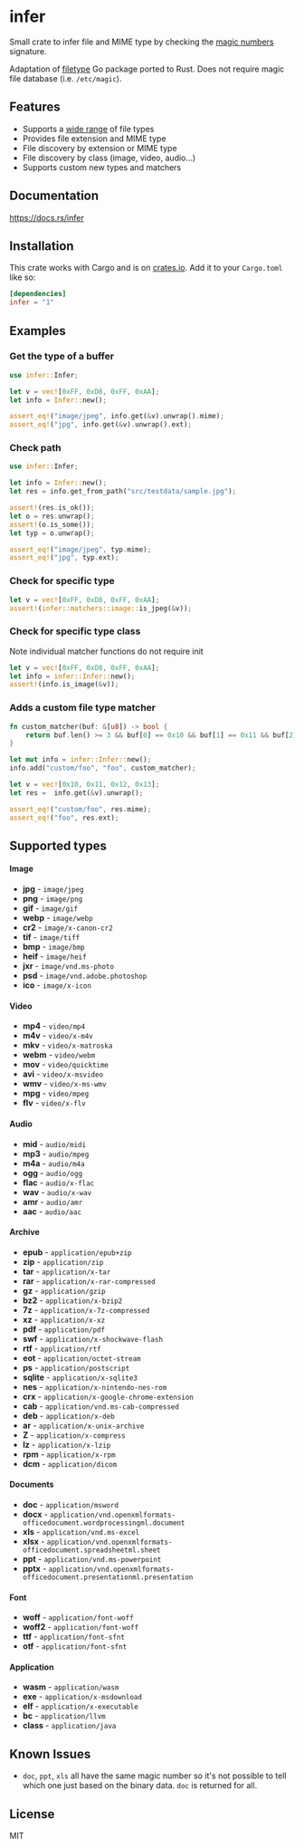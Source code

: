 # infer

Small crate to infer file and MIME type by checking the
[magic numbers](https://en.wikipedia.org/wiki/Magic_number_(programming)) signature. 

Adaptation of [filetype](https://github.com/h2non/filetype) Go package ported to Rust. Does not require magic file database (i.e. `/etc/magic`). 

## Features

- Supports a [wide range](#supported-types) of file types
- Provides file extension and MIME type
- File discovery by extension or MIME type
- File discovery by class (image, video, audio...)
- Supports custom new types and matchers

## Documentation

https://docs.rs/infer

## Installation

This crate works with Cargo and is on
[crates.io](https://crates.io/crates/infer). Add it to your `Cargo.toml`
like so:

```toml
[dependencies]
infer = "1"
```

## Examples

### Get the type of a buffer

```rust
use infer::Infer;

let v = vec![0xFF, 0xD8, 0xFF, 0xAA];
let info = Infer::new();

assert_eq!("image/jpeg", info.get(&v).unwrap().mime);
assert_eq!("jpg", info.get(&v).unwrap().ext);
```

### Check path

```rust
use infer::Infer;

let info = Infer::new();
let res = info.get_from_path("src/testdata/sample.jpg");

assert!(res.is_ok());
let o = res.unwrap();
assert!(o.is_some());
let typ = o.unwrap();

assert_eq!("image/jpeg", typ.mime);
assert_eq!("jpg", typ.ext);
```

### Check for specific type

```rust
let v = vec![0xFF, 0xD8, 0xFF, 0xAA];
assert!(infer::matchers::image::is_jpeg(&v));
```

### Check for specific type class
Note individual matcher functions do not require init

```rust
let v = vec![0xFF, 0xD8, 0xFF, 0xAA];
let info = infer::Infer::new();
assert!(info.is_image(&v));
```

### Adds a custom file type matcher
    
```rust
fn custom_matcher(buf: &[u8]) -> bool {
    return buf.len() >= 3 && buf[0] == 0x10 && buf[1] == 0x11 && buf[2] == 0x12;
}

let mut info = infer::Infer::new();
info.add("custom/foo", "foo", custom_matcher);

let v = vec![0x10, 0x11, 0x12, 0x13];
let res =  info.get(&v).unwrap();

assert_eq!("custom/foo", res.mime);
assert_eq!("foo", res.ext);
```

## Supported types

#### Image

- **jpg** - `image/jpeg`
- **png** - `image/png`
- **gif** - `image/gif`
- **webp** - `image/webp`
- **cr2** - `image/x-canon-cr2`
- **tif** - `image/tiff`
- **bmp** - `image/bmp`
- **heif** - `image/heif`
- **jxr** - `image/vnd.ms-photo`
- **psd** - `image/vnd.adobe.photoshop`
- **ico** - `image/x-icon`

#### Video

- **mp4** - `video/mp4`
- **m4v** - `video/x-m4v`
- **mkv** - `video/x-matroska`
- **webm** - `video/webm`
- **mov** - `video/quicktime`
- **avi** - `video/x-msvideo`
- **wmv** - `video/x-ms-wmv`
- **mpg** - `video/mpeg`
- **flv** - `video/x-flv`

#### Audio

- **mid** - `audio/midi`
- **mp3** - `audio/mpeg`
- **m4a** - `audio/m4a`
- **ogg** - `audio/ogg`
- **flac** - `audio/x-flac`
- **wav** - `audio/x-wav`
- **amr** - `audio/amr`
- **aac** - `audio/aac`

#### Archive

- **epub** - `application/epub+zip`
- **zip** - `application/zip`
- **tar** - `application/x-tar`
- **rar** - `application/x-rar-compressed`
- **gz** - `application/gzip`
- **bz2** - `application/x-bzip2`
- **7z** - `application/x-7z-compressed`
- **xz** - `application/x-xz`
- **pdf** - `application/pdf`
- **swf** - `application/x-shockwave-flash`
- **rtf** - `application/rtf`
- **eot** - `application/octet-stream`
- **ps** - `application/postscript`
- **sqlite** - `application/x-sqlite3`
- **nes** - `application/x-nintendo-nes-rom`
- **crx** - `application/x-google-chrome-extension`
- **cab** - `application/vnd.ms-cab-compressed`
- **deb** - `application/x-deb`
- **ar** - `application/x-unix-archive`
- **Z** - `application/x-compress`
- **lz** - `application/x-lzip`
- **rpm** - `application/x-rpm`
- **dcm** - `application/dicom`

#### Documents

- **doc** - `application/msword`
- **docx** - `application/vnd.openxmlformats-officedocument.wordprocessingml.document`
- **xls** - `application/vnd.ms-excel`
- **xlsx** - `application/vnd.openxmlformats-officedocument.spreadsheetml.sheet`
- **ppt** - `application/vnd.ms-powerpoint`
- **pptx** - `application/vnd.openxmlformats-officedocument.presentationml.presentation`

#### Font

- **woff** - `application/font-woff`
- **woff2** - `application/font-woff`
- **ttf** - `application/font-sfnt`
- **otf** - `application/font-sfnt`

#### Application

- **wasm** - `application/wasm`
- **exe** - `application/x-msdownload`
- **elf** - `application/x-executable`
- **bc** - `application/llvm`
- **class** - `application/java`

## Known Issues

- `doc`, `ppt`, `xls` all have the same magic number so it's not possible to tell which one just based on the binary data. `doc` is returned for all.

## License

MIT